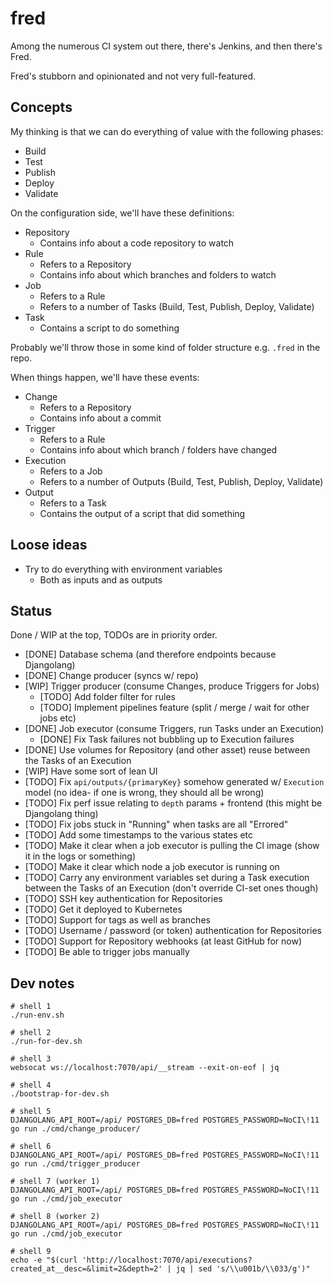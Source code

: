 # fred

Among the numerous CI system out there, there's Jenkins, and then there's Fred.

Fred's stubborn and opinionated and not very full-featured.

## Concepts

My thinking is that we can do everything of value with the following phases:

- Build
- Test
- Publish
- Deploy
- Validate

On the configuration side, we'll have these definitions:

- Repository
  - Contains info about a code repository to watch
- Rule
  - Refers to a Repository
  - Contains info about which branches and folders to watch
- Job
  - Refers to a Rule
  - Refers to a number of Tasks (Build, Test, Publish, Deploy, Validate)
- Task
  - Contains a script to do something

Probably we'll throw those in some kind of folder structure e.g. `.fred` in the repo.

When things happen, we'll have these events:

- Change
  - Refers to a Repository
  - Contains info about a commit
- Trigger
  - Refers to a Rule
  - Contains info about which branch / folders have changed
- Execution
  - Refers to a Job
  - Refers to a number of Outputs (Build, Test, Publish, Deploy, Validate)
- Output
  - Refers to a Task
  - Contains the output of a script that did something

## Loose ideas

- Try to do everything with environment variables
  - Both as inputs and as outputs

## Status

Done / WIP at the top, TODOs are in priority order.

- [DONE] Database schema (and therefore endpoints because Djangolang)
- [DONE] Change producer (syncs w/ repo)
- [WIP] Trigger producer (consume Changes, produce Triggers for Jobs)
  - [TODO] Add folder filter for rules
  - [TODO] Implement pipelines feature (split / merge / wait for other jobs etc)
- [DONE] Job executor (consume Triggers, run Tasks under an Execution)
  - [DONE] Fix Task failures not bubbling up to Execution failures
- [DONE] Use volumes for Repository (and other asset) reuse between the Tasks of an Execution
- [WIP] Have some sort of lean UI
- [TODO] Fix `api/outputs/{primaryKey}` somehow generated w/ `Execution` model (no idea- if one is wrong, they should all be wrong)
- [TODO] Fix perf issue relating to `depth` params + frontend (this might be Djangolang thing)
- [TODO] Fix jobs stuck in "Running" when tasks are all "Errored"
- [TODO] Add some timestamps to the various states etc
- [TODO] Make it clear when a job executor is pulling the CI image (show it in the logs or something)
- [TODO] Make it clear which node a job executor is running on
- [TODO] Carry any environment variables set during a Task execution between the Tasks of an Execution (don't override CI-set ones though)
- [TODO] SSH key authentication for Repositories
- [TODO] Get it deployed to Kubernetes
- [TODO] Support for tags as well as branches
- [TODO] Username / password (or token) authentication for Repositories
- [TODO] Support for Repository webhooks (at least GitHub for now)
- [TODO] Be able to trigger jobs manually

## Dev notes

```shell
# shell 1
./run-env.sh

# shell 2
./run-for-dev.sh

# shell 3
websocat ws://localhost:7070/api/__stream --exit-on-eof | jq

# shell 4
./bootstrap-for-dev.sh

# shell 5
DJANGOLANG_API_ROOT=/api/ POSTGRES_DB=fred POSTGRES_PASSWORD=NoCI\!11 go run ./cmd/change_producer/

# shell 6
DJANGOLANG_API_ROOT=/api/ POSTGRES_DB=fred POSTGRES_PASSWORD=NoCI\!11 go run ./cmd/trigger_producer

# shell 7 (worker 1)
DJANGOLANG_API_ROOT=/api/ POSTGRES_DB=fred POSTGRES_PASSWORD=NoCI\!11 go run ./cmd/job_executor

# shell 8 (worker 2)
DJANGOLANG_API_ROOT=/api/ POSTGRES_DB=fred POSTGRES_PASSWORD=NoCI\!11 go run ./cmd/job_executor

# shell 9
echo -e "$(curl 'http://localhost:7070/api/executions?created_at__desc=&limit=2&depth=2' | jq | sed 's/\\u001b/\\033/g')"
```

